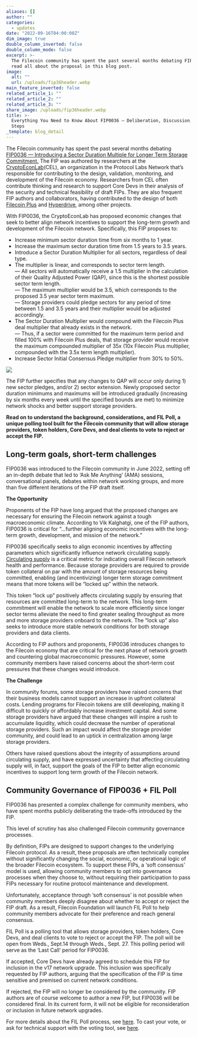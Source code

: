 ```yaml
---
aliases: []
author: ""
categories:
  - updates
date: "2022-09-16T04:00:00Z"
dim_image: true
double_column_inverted: false
double_column_mode: false
excerpt: >-
  The Filecoin community has spent the past several months debating FIP0036,
  read all about the proposal in this blog post.
image:
  alt: ""
  url: /uploads/fip36header.webp
main_feature_inverted: false
related_article_1: ""
related_article_2: ""
related_article_3: ""
share_image: /uploads/fip36header.webp
title: >-
  Everything You Need to Know About FIP0036 — Deliberation, Discussion, and Next
  Steps
_template: blog_detail
---
```


The Filecoin community has spent the past several months debating [FIP0036 — Introducing a Sector Duration Multiple for Longer Term Storage Commitment.](https://github.com/filecoin-project/FIPs/blob/master/FIPS/fip-0036.md) The FIP was authored by researchers at the [CryptoEconLab](https://research.protocol.ai/groups/cryptoeconlab/)(CEL), an organization in the Protocol Labs Network that’s responsible for contributing to the design, validation, monitoring, and development of the Filecoin economy. Researchers from CEL often contribute thinking and research to support Core Devs in their analysis of the security and technical feasibility of draft FIPs. They are also frequent FIP authors and collaborators, having contributed to the design of both [Filecoin Plus](https://github.com/filecoin-project/FIPs/blob/master/FIPS/fip-0003.md) and [Hyperdrive](https://github.com/filecoin-project/FIPs/blob/master/FIPS/fip-0013.md), among other projects.

With FIP0036, the CryptoEconLab has proposed economic changes that seek to better align network incentives to support the long-term growth and development of the Filecoin network. Specifically, this FIP proposes to:

- Increase minimum sector duration time from six months to 1 year.
- Increase the maximum sector duration time from 1.5 years to 3.5 years.
- Introduce a Sector Duration Multiplier for all sectors, regardless of deal type.
- The multiplier is linear, and corresponds to sector term length.  
  — All sectors will automatically receive a 1.5 multiplier in the calculation of their Quality Adjusted Power (QAP), since this is the shortest possible sector term length.  
  — The maximum multiplier would be 3.5, which corresponds to the proposed 3.5 year sector term maximum.  
  — Storage providers could pledge sectors for any period of time between 1.5 and 3.5 years and their multiplier would be adjusted accordingly.
- The Sector Duration Multiplier would compound with the Filecoin Plus deal multiplier that already exists in the network.  
  — Thus, if a sector were committed for the maximum term period and filled 100% with Filecoin Plus deals, that storage provider would receive the maximum compounded multiplier of 35x (10x Filecoin Plus multiplier, compounded with the 3.5x term length multiplier).
- Increase Sector Initial Consensus Pledge multiplier from 30% to 50%.

![](/uploads/fip36callout.webp)

The FIP further specifies that any changes to QAP will occur only during 1) new sector pledges, and/or 2) sector extension. Newly proposed sector duration minimums and maximums will be introduced gradually (increasing by six months every week until the specified bounds are met) to minimize network shocks and better support storage providers.

**Read on to understand the background, considerations, and FIL Poll, a unique polling tool built for the Filecoin community that will allow storage providers, token holders, Core Devs, and deal clients to vote to reject or accept the FIP.**

## Long-term goals, short-term challenges

FIP0036 was introduced to the Filecoin community in June 2022, setting off an in-depth debate that led to ‘Ask Me Anything’ (AMA) sessions, conversational panels, debates within network working groups, and more than five different iterations of the FIP draft itself.

**The Opportunity**

Proponents of the FIP have long argued that the proposed changes are necessary for ensuring the Filecoin network against a tough macroeconomic climate. According to Vik Kalghatgi, one of the FIP authors, FIP0036 is critical for “…further aligning economic incentives with the long-term growth, development, and mission of the network.”

FIP0036 specifically seeks to align economic incentives by affecting parameters which significantly influence network circulating supply. [Circulating supply](https://filecoin.io/blog/filecoin-circulating-supply/) is a critical metric for indicating overall Filecoin network health and performance. Because storage providers are required to provide token collateral on par with the amount of storage resources being committed, enabling (and incentivizing) longer term storage commitment means that more tokens will be “locked up” within the network.

This token “lock up” positively affects circulating supply by ensuring that resources are committed long-term to the network. This long-term commitment will enable the network to scale more efficiently since longer sector terms alleviate the need to find greater sealing throughput as more and more storage providers onboard to the network. The “lock up” also seeks to introduce more stable network conditions for both storage providers and data clients.

According to FIP authors and proponents, FIP0036 introduces changes to the Filecoin economy that are critical for the next phase of network growth and countering global macroeconomic pressures. However, some community members have raised concerns about the short-term cost pressures that these changes would introduce.

**The Challenge**

In community forums, some storage providers have raised concerns that their business models cannot support an increase in upfront collateral costs. Lending programs for Filecoin tokens are still developing, making it difficult to quickly or affordably increase investment capital. And some storage providers have argued that these changes will inspire a rush to accumulate liquidity, which could decrease the number of operational storage providers. Such an impact would affect the storage provider community, and could lead to an uptick in centralization among large storage providers.

Others have raised questions about the integrity of assumptions around circulating supply, and have expressed uncertainty that affecting circulating supply will, in fact, support the goals of the FIP to better align economic incentives to support long term growth of the Filecoin network.

## Community Governance of FIP0036 + FIL Poll

FIP0036 has presented a complex challenge for community members, who have spent months publicly deliberating the trade-offs introduced by the FIP.

This level of scrutiny has also challenged Filecoin community governance processes.

By definition, FIPs are designed to support changes to the underlying Filecoin protocol. As a result, these proposals are often technically complex without significantly changing the social, economic, or operational logic of the broader Filecoin ecosystem. To support these FIPs, a ‘soft consensus’ model is used, allowing community members to opt into governance processes when they choose to, without requiring their participation to pass FIPs necessary for routine protocol maintenance and development.

Unfortunately, acceptance through ‘soft consensus’ is not possible when community members deeply disagree about whether to accept or reject the FIP draft. As a result, Filecoin Foundation will launch FIL Poll to help community members advocate for their preference and reach general consensus.

FIL Poll is a polling tool that allows storage providers, token holders, Core Devs, and deal clients to vote to reject or accept the FIP. The poll will be open from Weds., Sept.14 through Weds., Sept. 27. This polling period will serve as the ‘Last Call’ period for FIP0036.

If accepted, Core Devs have already agreed to schedule this FIP for inclusion in the v17 network upgrade. This inclusion was specifically requested by FIP authors, arguing that the specification of the FIP is time sensitive and premised on current network conditions.

If rejected, the FIP will no longer be considered by the community. FIP authors are of course welcome to author a new FIP, but FIP0036 will be considered final. In its current form, it will not be eligible for reconsideration or inclusion in future network upgrades.

For more details about the FIL Poll process, see [here](https://github.com/filecoin-project/FIPs/discussions/464). To cast your vote, or ask for technical support with the voting tool, see [here](https://pl-strflt.notion.site/How-to-sign-a-vote-on-FilPoll-using-Lotus-Glif-95d9b0a32f9c48858574f9cb072c054b).
